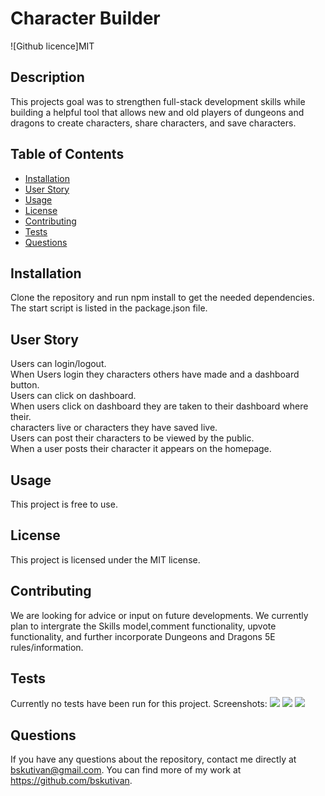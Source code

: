# Character Builder
  ![Github licence]MIT
  ## Description
  This projects goal was to strengthen full-stack development skills while building a helpful tool that allows new and old players of dungeons and dragons to create characters, share characters, and save characters.
  ## Table of Contents
  * [Installation](#installation)
  * [User Story](#user-story)
  * [Usage](#usage)
  * [License](#license)
  * [Contributing](#contributing)
  * [Tests](#tests)
  * [Questions](#questions)
  ## Installation 
  Clone the repository and run npm install to get the needed dependencies. The start script is listed in the package.json file.
  ## User Story 
  Users can login/logout.</br>
  When Users login they characters others have made and a dashboard button.</br>
  Users can click on dashboard.</br>
  When users click on dashboard they are taken to their dashboard where their.</br> characters live or characters they have saved live.</br>
  Users can post their characters to be viewed by the public.</br>
  When a user posts their character it appears on the homepage.</br>
  ## Usage
  This project is free to use.
   
  ## License
  This project is licensed under the MIT license.
  ## Contributing
  We are looking for advice or input on future developments. We currently plan to intergrate the Skills model,comment functionality, upvote functionality, and further incorporate Dungeons and Dragons 5E rules/information.
  ## Tests
  Currently no tests have been run for this project.
  Screenshots:
  ![](https://github.com/bskutivan/National-Park-Planner/blob/master/screenshots/Screenshot1.png)
  ![](https://github.com/bskutivan/National-Park-Planner/blob/master/screenshots/Screenshot2.png)
  ![](https://github.com/bskutivan/National-Park-Planner/blob/master/screenshots/Screenshot3.png) 

  ## Questions
  If you have any questions about the repository, contact me directly at bskutivan@gmail.com. You can find more of my work at https://github.com/bskutivan.
